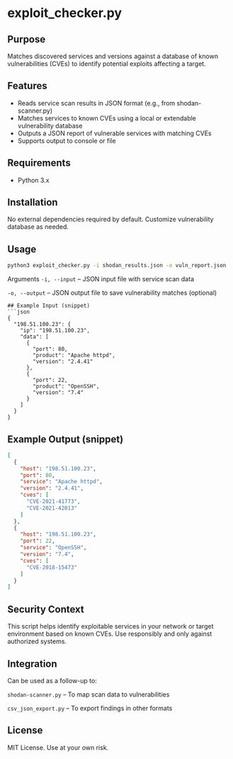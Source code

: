 # exploit_checker.py

## Purpose

Matches discovered services and versions against a database of known vulnerabilities (CVEs) to identify potential exploits affecting a target.

## Features

- Reads service scan results in JSON format (e.g., from shodan-scanner.py)
- Matches services to known CVEs using a local or extendable vulnerability database
- Outputs a JSON report of vulnerable services with matching CVEs
- Supports output to console or file

## Requirements

- Python 3.x

## Installation

No external dependencies required by default. Customize vulnerability database as needed.

## Usage

```bash
python3 exploit_checker.py -i shodan_results.json -o vuln_report.json
```
Arguments
`-i, --input` – JSON input file with service scan data

`-o, --output` – JSON output file to save vulnerability matches (optional)
```
## Example Input (snippet)
```json
{
  "198.51.100.23": {
    "ip": "198.51.100.23",
    "data": [
      {
        "port": 80,
        "product": "Apache httpd",
        "version": "2.4.41"
      },
      {
        "port": 22,
        "product": "OpenSSH",
        "version": "7.4"
      }
    ]
  }
}
```
## Example Output (snippet)
```json
[
  {
    "host": "198.51.100.23",
    "port": 80,
    "service": "Apache httpd",
    "version": "2.4.41",
    "cves": [
      "CVE-2021-41773",
      "CVE-2021-42013"
    ]
  },
  {
    "host": "198.51.100.23",
    "port": 22,
    "service": "OpenSSH",
    "version": "7.4",
    "cves": [
      "CVE-2018-15473"
    ]
  }
]
```
## Security Context
This script helps identify exploitable services in your network or target environment based on known CVEs. Use responsibly and only against authorized systems.

## Integration
Can be used as a follow-up to:

`shodan-scanner.py` – To map scan data to vulnerabilities

`csv_json_export.py` – To export findings in other formats

## License
MIT License. Use at your own risk.
